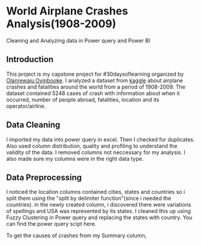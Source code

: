 # World Airplane Crashes Analysis(1908-2009)
Cleaning and Analyzing data in Power query and Power BI

## Introduction
This project is my capstone project for #30daysoflearning organized by [Olanrewaju Oyinbooke](https://github.com/theoyinbooke).
I analyzed a dataset from [kaggle](https://www.kaggle.com/datasets/saurograndi/airplane-crashes-since-1908) about airplane crashes and fatalities around the world from a period of 1908-2009.
The dataset contained 5248 cases of crash with information about when it occurred, number of people abroad, fatalities, location and its operator/airline.

## Data Cleaning 
I imported my data into power query in excel. Then I checked for duplicates. Also used column distribution, quality and profiling to understand the validity of the data. I removed columns not neccessary for my analysis.
I also made sure my columns were in the right data type.
## Data Preprocessing
I noticed the location columns contained cities, states and countries so i split them using the "split by delimiter function"(since i needed the countries). in the newly created column, i discovered there were variations of spellings and USA was represented by its states. I cleaned this up using Fuzzy Clustering in Power query and replacing the states with country. You can find the power query scipt here.

To get the causes of crashes from my Summary column, 
